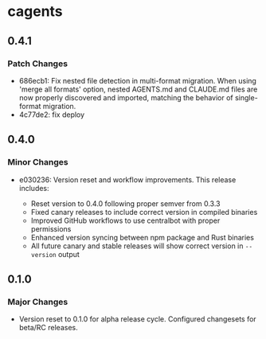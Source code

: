 # cagents

## 0.4.1

### Patch Changes

- 686ecb1: Fix nested file detection in multi-format migration. When using 'merge all formats' option, nested AGENTS.md and CLAUDE.md files are now properly discovered and imported, matching the behavior of single-format migration.
- 4c77de2: fix deploy

## 0.4.0

### Minor Changes

- e030236: Version reset and workflow improvements. This release includes:

  - Reset version to 0.4.0 following proper semver from 0.3.3
  - Fixed canary releases to include correct version in compiled binaries
  - Improved GitHub workflows to use centralbot with proper permissions
  - Enhanced version syncing between npm package and Rust binaries
  - All future canary and stable releases will show correct version in `--version` output

## 0.1.0

### Major Changes

- Version reset to 0.1.0 for alpha release cycle. Configured changesets for beta/RC releases.
